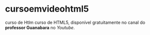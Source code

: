 # cursoemvideohtml5
 curso de Htlm curso de HTML5, disponível gratuitamente no canal do **professor Guanabara** no *Youtube*.
